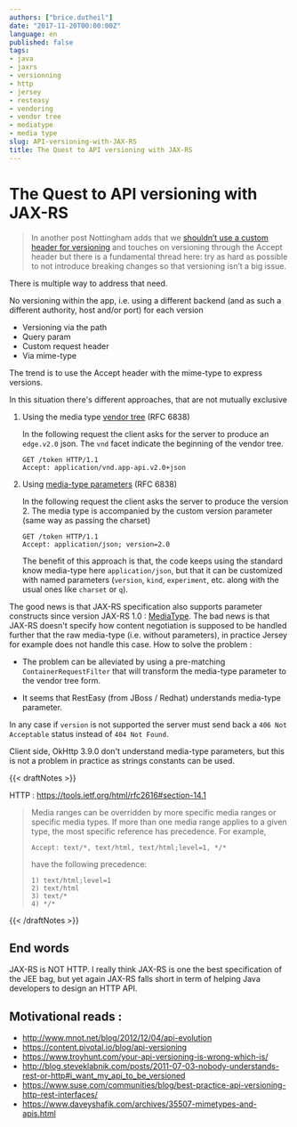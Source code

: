 ```yaml
---
authors: ["brice.dutheil"]
date: "2017-11-20T00:00:00Z"
language: en
published: false
tags:
- java
- jaxrs
- versionning
- http
- jersey
- resteasy
- vendoring
- vendor tree
- mediatype
- media type
slug: API-versioning-with-JAX-RS
title: The Quest to API versioning with JAX-RS
---
```


# The Quest to API versioning with JAX-RS

> In another post Nottingham adds that we [shouldn’t use a custom header for versioning](http://www.mnot.net/blog/2012/07/11/header_versioning) 
> and touches on versioning through the Accept header but there is a fundamental 
> thread here: try as hard as possible to not introduce breaking changes so that 
> versioning isn’t a big issue.


There is multiple way to address that need.

No versioning within the app, i.e. using a different backend (and as such a 
different authority, host and/or port) for each version

* Versioning via the path
* Query param
* Custom request header
* Via mime-type

The trend is to use the Accept header with the mime-type to express versions.

In this situation there's different approaches, that are not mutually exclusive

1. Using the media type [vendor tree](https://tools.ietf.org/html/rfc6838#section-3.2) (RFC 6838)
    
    In the following request the client asks for the server to produce an `edge.v2.0` 
    json. The `vnd` facet indicate the beginning of the  vendor tree.
    
    ```
    GET /token HTTP/1.1
    Accept: application/vnd.app-api.v2.0+json
    ```

2. Using [media-type parameters](https://tools.ietf.org/html/rfc6838#section-4.3) (RFC 6838)

    In the following request the client asks the server to produce the version 2. 
    The media type is accompanied by the custom version parameter (same way as 
    passing the charset)
    
    ```
    GET /token HTTP/1.1
    Accept: application/json; version=2.0
    ```
    
    The benefit of this approach is that, the code keeps using the standard know 
    media-type here `application/json`, but that it can be customized with named 
    parameters (`version`, `kind`, `experiment`, etc. along with the usual ones 
    like `charset` or `q`).



The good news is that JAX-RS specification also supports parameter constructs 
since version JAX-RS 1.0 : [MediaType](https://docs.oracle.com/javaee/7/api/javax/ws/rs/core/MediaType.html). 
The bad news is that JAX-RS doesn't specify how content negotiation is supposed 
to be handled further that the raw media-type (i.e. without parameters), in 
practice Jersey for example does not handle this case. How to solve the problem :

* The problem can be alleviated by using a pre-matching `ContainerRequestFilter` 
    that will transform the media-type parameter to the vendor tree form.

* It seems that RestEasy (from JBoss / Redhat) understands media-type parameter.

In any case if `version` is not supported the server must send back a 
`406 Not Acceptable` status instead of `404 Not Found`.



Client side, OkHttp 3.9.0 don't understand media-type parameters, but this is 
not a problem in practice as strings constants can be used.



{{< draftNotes >}}

HTTP : https://tools.ietf.org/html/rfc2616#section-14.1

> Media ranges can be overridden by more specific media ranges or
> specific media types. If more than one media range applies to a given
> type, the most specific reference has precedence. For example,
>
>     Accept: text/*, text/html, text/html;level=1, */*
>
> have the following precedence:
>
>     1) text/html;level=1
>     2) text/html
>     3) text/*
>     4) */*


{{< /draftNotes >}}

## End words

JAX-RS is NOT HTTP. I really think JAX-RS is one the best specification of the 
JEE bag, but yet again JAX-RS falls short in term of helping Java developers to 
design an HTTP API.

## Motivational reads : 

* http://www.mnot.net/blog/2012/12/04/api-evolution
* https://content.pivotal.io/blog/api-versioning
* https://www.troyhunt.com/your-api-versioning-is-wrong-which-is/
* http://blog.steveklabnik.com/posts/2011-07-03-nobody-understands-rest-or-http#i_want_my_api_to_be_versioned
* https://www.suse.com/communities/blog/best-practice-api-versioning-http-rest-interfaces/
* https://www.daveyshafik.com/archives/35507-mimetypes-and-apis.html




